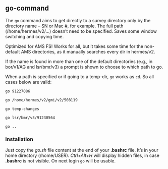 ## go-command

The `go` command aims to get directly to a survey directory only by the directory name – SN or Mac #, for example. 
The full path (/home/hermes/v2/…) doesn’t need to be specified. 
Saves some window switching and copying time.

Optimized for AMS FS! 
Works for all, but it takes some time for the non-default AMS directories, as it manually searches every dir in hermes/v2.

If the name is found in more than one of the default directories (e.g., in bor/v1/AG and lsr/bmr/v3) a prompt is shown to choose to which path to go.

When a path is specified or if going to a temp-dir, `go` works as `cd`. So all cases below are valid:

    go 91227086
  
    go /home/hermes/v2/gmi/v2/508119
  
    go temp-changes

    go lsr/bmr/v3/91230564
  
    go ..


### Installation

Just copy the *go.sh* file content at the end of your **.bashrc** file. It’s in your home directory (/home/USER). 
*Ctrl+Alt+H* will display hidden files, in case **.bashrc** is not visible. 
On next login `go` will be usable.

